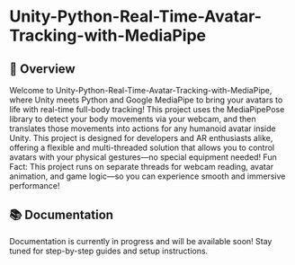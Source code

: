# Unity-Python-Real-Time-Avatar-Tracking-with-MediaPipe

## 🚀 Overview
Welcome to Unity-Python-Real-Time-Avatar-Tracking-with-MediaPipe, where Unity meets Python and Google MediaPipe to bring your avatars to life with real-time full-body tracking! This project uses the MediaPipePose library to detect your body movements via your webcam, and then translates those movements into actions for any humanoid avatar inside Unity.
This project is designed for developers and AR enthusiasts alike, offering a flexible and multi-threaded solution that allows you to control avatars with your physical gestures—no special equipment needed!
Fun Fact: This project runs on separate threads for webcam reading, avatar animation, and game logic—so you can experience smooth and immersive performance!

## 📚 Documentation
Documentation is currently in progress and will be available soon! Stay tuned for step-by-step guides and setup instructions.
